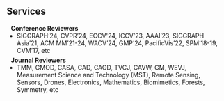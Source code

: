 ## Services

<h4 style="margin:0 10px 0;">Conference Reviewers</h4>

<ul style="margin:0 0 5px;">
  <li>SIGGRAPH’24, CVPR’24, ECCV'24, ICCV’23, AAAI’23, SIGGRAPH Asia’21, ACM MM’21-24, WACV’24, GMP’24, PacificVis’22, SPM’18-19, CVM’17, etc</li>
</ul>

<h4 style="margin:0 10px 0;">Journal Reviewers</h4>
<ul style="margin:0 0 20px;">
  <li>TMM, GMOD, CASA, CAD, CAGD, TVCJ, CAVW, GM, WEVJ, Measurement Science and Technology (MST), Remote Sensing, Sensors, Drones, Electronics, Mathematics, Biomimetics, Forests, Symmetry, etc</li>
</ul>